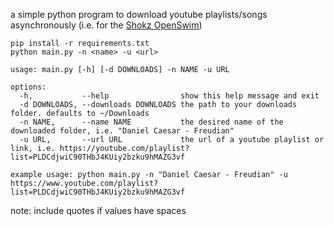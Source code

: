 a simple python program to download youtube playlists/songs asynchronously (i.e. for the [Shokz OpenSwim](https://shokz.com/products/openswim))

```shell
pip install -r requirements.txt
python main.py -n <name> -u <url>
```

```text
usage: main.py [-h] [-d DOWNLOADS] -n NAME -u URL

options:
  -h,           --help                show this help message and exit
  -d DOWNLOADS, --downloads DOWNLOADS the path to your downloads folder. defaults to ~/Downloads
  -n NAME,      --name NAME           the desired name of the downloaded folder, i.e. "Daniel Caesar - Freudian"
  -u URL,       --url URL             the url of a youtube playlist or link, i.e. https://youtube.com/playlist?list=PLDCdjwiC90THbJ4KUiy2bzku9hMAZG3vf

example usage: python main.py -n "Daniel Caesar - Freudian" -u https://www.youtube.com/playlist?list=PLDCdjwiC90THbJ4KUiy2bzku9hMAZG3vf
```
note: include quotes if values have spaces